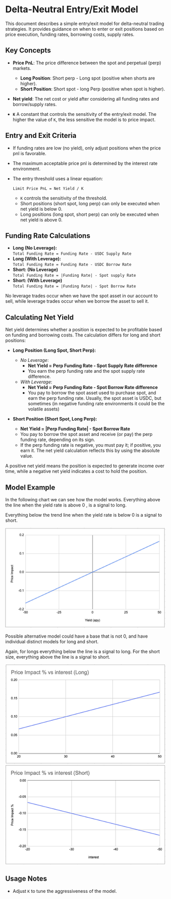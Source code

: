 # Delta-Neutral Entry/Exit Model

This document describes a simple entry/exit model for delta-neutral trading strategies. It provides guidance on when to enter or exit positions based on price execution, funding rates, borrowing costs, supply rates.

## Key Concepts

- **Price PnL**: The price difference between the spot and perpetual (perp) markets.
  - **Long Position**: Short perp - Long spot (positive when shorts are higher).
  - **Short Position**: Short spot - long Perp (positive when spot is higher).

- **Net yield**: The net cost or yield after considering all funding rates and borrow/supply rates.
- **`K`** A constant that controls the sensitivity of the entry/exit model. The higher the value of `K`, the less sensitive the model is to price impact. 

## Entry and Exit Criteria

- If funding rates are low (no yield), only adjust positions when the price pnl is favorable.
- The maximum acceptable price pnl is determined by the interest rate environment.
- The entry threshold uses a linear equation:

  ```
  Limit Price PnL = Net Yield / K
  ```

  - `K` controls the sensitivity of the threshold.
  - Short positions (short spot, long perp) can only be executed when net yield is below 0.
  - Long positions (long spot, short perp) can only be executed when net yield is above 0.

## Funding Rate Calculations

- **Long (No Leverage):**  
  `Total Funding Rate = Funding Rate - USDC Supply Rate`
- **Long (With Leverage):**  
  `Total Funding Rate = Funding Rate - USDC Borrow Rate`
- **Short: (No Leverage)**  
  `Total Funding Rate = |Funding Rate| - Spot supply Rate`
- **Short: (With Leverage)**  
  `Total Funding Rate = |Funding Rate| - Spot Borrow Rate`

No leverage trades occur when we have the spot asset in our account to sell, while leverage trades occur when we borrow the asset to sell it.

## Calculating Net Yield

Net yield determines whether a position is expected to be profitable based on funding and borrowing costs. The calculation differs for long and short positions:

- **Long Position (Long Spot, Short Perp):**
  - *No Leverage*: 
    - **Net Yield = Perp Funding Rate - Spot Supply Rate difference**
    - You earn the perp funding rate and the spot supply rate difference.
  - *With Leverage*: 
    - **Net Yield = Perp Funding Rate - Spot Borrow Rate difference**
    - You pay to borrow the spot asset used to purchase spot, and earn the perp funding rate. Usually, the spot asset is USDC, but sometimes (in negative funding rate environments it could be the volatile assets)

- **Short Position (Short Spot, Long Perp):**
  - **Net Yield = |Perp Funding Rate| - Spot Borrow Rate**
  - You pay to borrow the spot asset and receive (or pay) the perp funding rate, depending on its sign.
  - If the perp funding rate is negative, you must pay it; if positive, you earn it. The net yield calculation reflects this by using the absolute value.

A positive net yield means the position is expected to generate income over time, while a negative net yield indicates a cost to hold the position.

## Model Example

In the following chart we can see how the model works. Everything above the line when the yield rate is above 0 , is a signal to long.

Everything below the trend line when the yield rate is below 0 is a signal to short.


![Example](./img/entry_exit_model.png)

Possible alternative model could have a base that is not 0, and have individual distinct models for long and short.

Again, for longs everything below the line is a signal to long. For the short size, everything above the line is a signal to short.

![Example](./img/long_only_model.png) ![Example](./img/short_only_model.png)

## Usage Notes

- Adjust `K` to tune the aggressiveness of the model.